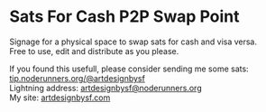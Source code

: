 # Sats For Cash P2P Swap Point
Signage for a physical space to swap sats for cash and visa versa. <br>
Free to use, edit and distribute as you please.

If you found this usefull, please consider sending me some sats: [tip.noderunners.org/@artdesignbysf](https://tip.noderunners.org/@artdesignbysf) <br>
Lightning address: artdesignbysf@noderunners.org <br>
My site: [artdesignbysf.com](https://artdesignbysf.com)
